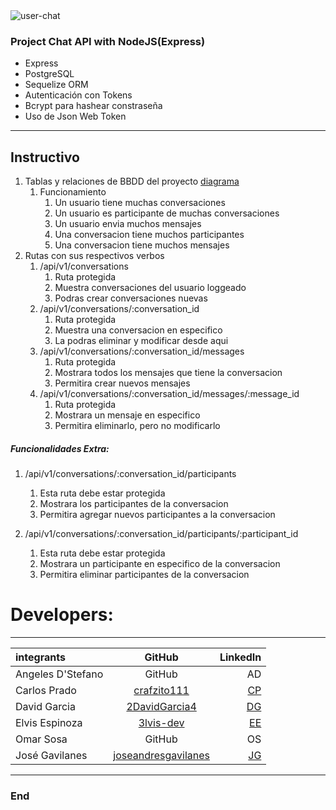 <img src="https://media.discordapp.net/attachments/842856076009144381/1035955978828521564/user-chat.png" alt="user-chat" />

### Project Chat API with NodeJS(Express)

- Express
- PostgreSQL
- Sequelize ORM
- Autenticación con Tokens
- Bcrypt para hashear constraseña
- Uso de Json Web Token

------------
## Instructivo

1. Tablas y relaciones de BBDD del proyecto [diagrama](https://dbdiagram.io/d/6139516e825b5b0146f9a927)
    1. Funcionamiento
        1. Un usuario tiene muchas conversaciones
        2. Un usuario es participante de muchas conversaciones
        3. Un usuario envia muchos mensajes
        4. Una conversacion tiene muchos participantes
        5. Una conversacion tiene muchos mensajes
2. Rutas con sus respectivos verbos
    1. /api/v1/conversations
        1. Ruta protegida
        2. Muestra conversaciones del usuario loggeado
        3. Podras crear conversaciones nuevas
    2. /api/v1/conversations/:conversation_id
        1. Ruta protegida
        2. Muestra una conversacion en especifico
        3. La podras eliminar y modificar desde aqui
    3. /api/v1/conversations/:conversation_id/messages
        1. Ruta protegida
        2. Mostrara todos los mensajes que tiene la conversacion
        3. Permitira crear nuevos mensajes
    4. /api/v1/conversations/:conversation_id/messages/:message_id
        1. Ruta protegida
        2. Mostrara un mensaje en especifico
        3. Permitira eliminarlo, pero no modificarlo

##### Funcionalidades Extra:

1. /api/v1/conversations/:conversation_id/participants
	1. Esta ruta debe estar protegida
	2. Mostrara los participantes de la conversacion
	3. Permitira agregar nuevos participantes a la conversacion

2. /api/v1/conversations/:conversation_id/participants/:participant_id
	1. Esta ruta debe estar protegida
	2. Mostrara un participante en especifico de la conversacion
	3. Permitira eliminar participantes de la conversacion

# Developers:
------------

| integrants | GitHub  | LinkedIn |
| :------------ |:---------------:| -----:|
| Angeles D'Stefano | GitHub | AD |
| Carlos Prado | [crafzito111](https://github.com/crafzito111) | [CP](https://www.linkedin.com/in/carlosluisprado/) |
| David Garcia | [2DavidGarcia4](https://github.com/2DavidGarcia4) | [DG](https://www.linkedin.com/in/david-garcia-607a40240/) |
| Elvis Espinoza | [3lvis-dev](https://github.com/3lvis-dev) | [EE](https://www.linkedin.com/in/elvis-alexander-espinoza-) |
| Omar Sosa | GitHub | OS |
| José Gavilanes | [joseandresgavilanes](https://github.com/joseandresgavilanes) | [JG](https://www.linkedin.com/in/jose-andres-gavilanes-2954691b5/) |

------------

### End
